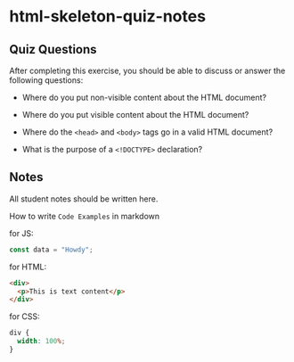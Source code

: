 # html-skeleton-quiz-notes

## Quiz Questions

After completing this exercise, you should be able to discuss or answer the following questions:

- Where do you put non-visible content about the HTML document?

- Where do you put visible content about the HTML document?

- Where do the `<head>` and `<body>` tags go in a valid HTML document?

- What is the purpose of a `<!DOCTYPE>` declaration?

## Notes

All student notes should be written here.


How to write `Code Examples` in markdown

for JS:

```javascript
const data = "Howdy";
```

for HTML:

```html
<div>
  <p>This is text content</p>
</div>
```

for CSS:

```css
div {
  width: 100%;
}
```
